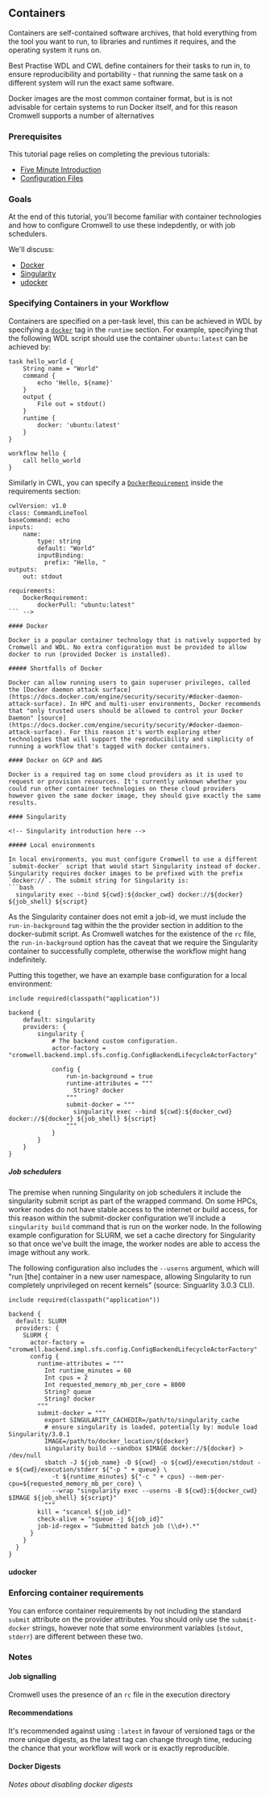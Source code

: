 ## Containers

Containers are self-contained software archives, that hold everything from the tool you want to run, to libraries and runtimes it requires, and the operating system it runs on.
 
Best Practise WDL and CWL define containers for their tasks to run in, to ensure reproducibility and portability - that running the same task on a different system will run the exact same software. 

Docker images are the most common container format, but is is not advisable for certain systems to run Docker itself, and for this reason Cromwell supports a number of alternatives

### Prerequisites
This tutorial page relies on completing the previous tutorials:

* [Five Minute Introduction](FiveMinuteIntro.md)
* [Configuration Files](ConfigurationFiles.md)

### Goals

At the end of this tutorial, you'll become familiar with container technologies and how to configure Cromwell to use these indepdently, or with job schedulers.

We'll discuss:

* [Docker](https://www.docker.com)
* [Singularity](https://www.sylabs.io/docs/)
* [udocker](https://github.com/indigo-dc/udocker)

### Specifying Containers in your Workflow

Containers are specified on a per-task level, this can be achieved in WDL by specifying a [`docker`](https://software.broadinstitute.org/wdl/documentation/spec#docker) tag in the `runtime` section. For example, specifying that the following WDL script should use the container `ubuntu:latest` can be achieved by:

```wdl
task hello_world {
    String name = "World"
    command {
        echo 'Hello, ${name}'
    }
    output {
        File out = stdout()
    }
    runtime {
        docker: 'ubuntu:latest'
    }
}

workflow hello {
    call hello_world
}
```

Similarly in CWL, you can specify a [`DockerRequirement`](https://www.commonwl.org/v1.0/CommandLineTool.html#DockerRequirement) inside the requirements section:

```cwl
cwlVersion: v1.0
class: CommandLineTool
baseCommand: echo
inputs:
    name:
        type: string
        default: "World"
        inputBinding:
          prefix: "Hello, "
outputs:
    out: stdout

requirements:
    DockerRequirement:
        dockerPull: "ubuntu:latest"
``` -->

#### Docker

Docker is a popular container technology that is natively supported by Cromwell and WDL. No extra configuration must be provided to allow docker to run (provided Docker is installed).

##### Shortfalls of Docker

Docker can allow running users to gain superuser privileges, called the [Docker daemon attack surface](https://docs.docker.com/engine/security/security/#docker-daemon-attack-surface). In HPC and multi-user environments, Docker recommends that "only trusted users should be allowed to control your Docker Daemon" [source](https://docs.docker.com/engine/security/security/#docker-daemon-attack-surface). For this reason it's worth exploring other technologies that will support the reproducibility and simplicity of running a workflow that's tagged with docker containers.

#### Docker on GCP and AWS

Docker is a required tag on some cloud providers as it is used to request or provision resources. It's currently unknown whether you could run other container technologies on these cloud providers however given the same docker image, they should give exactly the same results.

#### Singularity

<!-- Singularity introduction here -->

##### Local environments

In local environments, you must configure Cromwell to use a different `submit-docker` script that would start Singularity instead of docker. Singularity requires docker images to be prefixed with the prefix `docker://`. The submit string for Singularity is:
```bash
  singularity exec --bind ${cwd}:${docker_cwd} docker://${docker} ${job_shell} ${script}
```

As the Singularity container does not emit a job-id, we must include the `run-in-background` tag within the the provider section in addition to the docker-submit script. As Cromwell watches for the existence of the `rc` file, the `run-in-background` option has the caveat that we require the Singularity container to successfully complete, otherwise the workflow might hang indefinitely.

Putting this together, we have an example base configuration for a local environment:
```hocon
include required(classpath("application"))

backend {
    default: singularity
    providers: {
        singularity {
            # The backend custom configuration.
            actor-factory = "cromwell.backend.impl.sfs.config.ConfigBackendLifecycleActorFactory"

            config {
                run-in-background = true
                runtime-attributes = """
                  String? docker
                """
                submit-docker = """
                  singularity exec --bind ${cwd}:${docker_cwd} docker://${docker} ${job_shell} ${script}
                """
            }
        }
    }
}
```

##### Job schedulers

The premise when running Singularity on job schedulers it include the singularity submit script as part of the wrapped command. On some HPCs, worker nodes do not have stable access to the internet or build access, for this reason within the submit-docker configuration we'll include a `singularity build` command that is run on the worker node. In the following example configuration for SLURM, we set a cache directory for Singularity so that once we've built the image, the worker nodes are able to access the image without any work.

The following configuration also includes the `--userns` argument, which will "run \[the\] container in a new user namespace, allowing Singularity to run completely unprivileged on recent kernels" (source: Singuarlity 3.0.3 CLI).

```hocon
include required(classpath("application"))

backend {
  default: SLURM
  providers: {
    SLURM {
      actor-factory = "cromwell.backend.impl.sfs.config.ConfigBackendLifecycleActorFactory"
      config {
        runtime-attributes = """
          Int runtime_minutes = 60
          Int cpus = 2
          Int requested_memory_mb_per_core = 8000
          String? queue
          String? docker
        """
        submit-docker = """
          export SINGULARITY_CACHEDIR=/path/to/singularity_cache
          # ensure singularity is loaded, potentially by: module load Singularity/3.0.1
          IMAGE=/path/to/docker_location/${docker}
          singularity build --sandbox $IMAGE docker://${docker} > /dev/null
          sbatch -J ${job_name} -D ${cwd} -o ${cwd}/execution/stdout -e ${cwd}/execution/stderr ${"-p " + queue} \
            -t ${runtime_minutes} ${"-c " + cpus} --mem-per-cpu=${requested_memory_mb_per_core} \
            --wrap "singularity exec --userns -B ${cwd}:${docker_cwd} $IMAGE ${job_shell} ${script}"
          """
        kill = "scancel ${job_id}"
        check-alive = "squeue -j ${job_id}"
        job-id-regex = "Submitted batch job (\\d+).*"
      }
    }
  }
}
```

#### udocker

### Enforcing container requirements

You can enforce container requirements by not including the standard `submit` attribute on the provider attributes. You should only use the `submit-docker` strings, however note that some environment variables (`stdout`, `stderr`) are different between these two.

### Notes

#### Job signalling

Cromwell uses the presence of an `rc` file in the execution directory 

#### Recommendations

It's recommended against using `:latest` in favour of versioned tags or the more unique digests, as the latest tag can change through time, reducing the chance that your workflow will work or is exactly reproducible.

#### Docker Digests

_Notes about disabling docker digests_
 